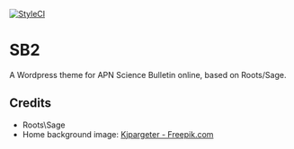[![StyleCI](https://styleci.io/repos/110089991/shield?branch=master)](https://styleci.io/repos/110089991)

# SB2

A Wordpress theme for APN Science Bulletin online, based on Roots/Sage.

## Credits

- Roots\Sage
- Home background image: [Kjpargeter - Freepik.com](https://www.freepik.com/free-vector/abstract-background-with-a-watercolor-texture_886474.htm)
